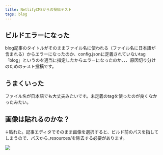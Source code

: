 ```yaml
---
title: NetlifyCMSからの投稿テスト
tags: blog
---
```

## ビルドエラーになった

blog記事のタイトルがそのままファイル名に使われる（ファイル名に日本語が含まれる）からエラーになったのか、config.jsonに定義されていないtag「blog」というのを適当に指定したからエラーになったのか、、、原因切り分けのためのテスト投稿です。

## うまくいった

ファイル名が日本語でも大丈夫みたいです。未定義のtagを使ったのが良くなかったみたい。

## 画像は貼れるのかな？

↓貼れた。記事エディタでそのまま画像を選択すると、ビルド前のパスを指してしまうので、パスから_resources/を除去する必要があります。

![](/img/uploads/スクリーンショット-2021-04-07-6.06.58.png)

